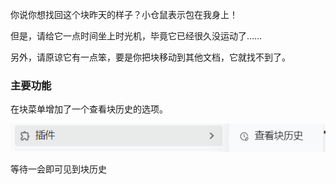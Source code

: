 你说你想找回这个块昨天的样子？小仓鼠表示包在我身上！

但是，请给它一点时间坐上时光机，毕竟它已经很久没运动了……

另外，请原谅它有一点笨，要是你把块移动到其他文档，它就找不到了。

### 主要功能

在块菜单增加了一个查看块历史的选项。

![](img/historyIcon.png)

等待一会即可见到块历史